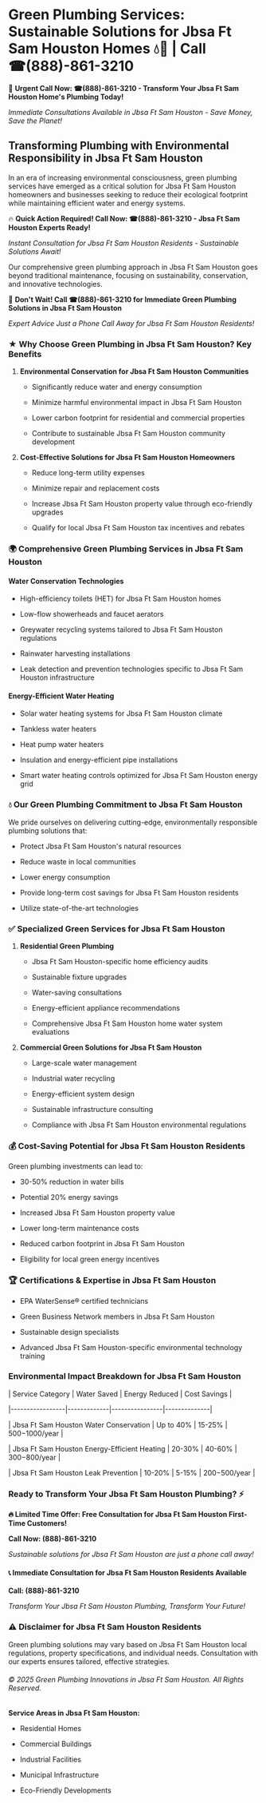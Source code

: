 # Green Plumbing Services: Sustainable Solutions for Jbsa Ft Sam Houston Homes 💧🌿 | Call ☎(888)-861-3210

🚨 **Urgent Call Now: ☎(888)-861-3210 - Transform Your Jbsa Ft Sam Houston Home's Plumbing Today!**
*Immediate Consultations Available in Jbsa Ft Sam Houston - Save Money, Save the Planet!*

## Transforming Plumbing with Environmental Responsibility in Jbsa Ft Sam Houston

In an era of increasing environmental consciousness, green plumbing services have emerged as a critical solution for Jbsa Ft Sam Houston homeowners and businesses seeking to reduce their ecological footprint while maintaining efficient water and energy systems. 

🔥 **Quick Action Required! Call Now: ☎(888)-861-3210 - Jbsa Ft Sam Houston Experts Ready!**
*Instant Consultation for Jbsa Ft Sam Houston Residents - Sustainable Solutions Await!*

Our comprehensive green plumbing approach in Jbsa Ft Sam Houston goes beyond traditional maintenance, focusing on sustainability, conservation, and innovative technologies.

🚨 **Don't Wait! Call ☎(888)-861-3210 for Immediate Green Plumbing Solutions in Jbsa Ft Sam Houston**
*Expert Advice Just a Phone Call Away for Jbsa Ft Sam Houston Residents!*

### ★ Why Choose Green Plumbing in Jbsa Ft Sam Houston? Key Benefits

1. **Environmental Conservation for Jbsa Ft Sam Houston Communities** 
   - Significantly reduce water and energy consumption
   - Minimize harmful environmental impact in Jbsa Ft Sam Houston
   - Lower carbon footprint for residential and commercial properties
   - Contribute to sustainable Jbsa Ft Sam Houston community development

2. **Cost-Effective Solutions for Jbsa Ft Sam Houston Homeowners** 
   - Reduce long-term utility expenses
   - Minimize repair and replacement costs
   - Increase Jbsa Ft Sam Houston property value through eco-friendly upgrades
   - Qualify for local Jbsa Ft Sam Houston tax incentives and rebates

### 🌍 Comprehensive Green Plumbing Services in Jbsa Ft Sam Houston

#### Water Conservation Technologies
- High-efficiency toilets (HET) for Jbsa Ft Sam Houston homes
- Low-flow showerheads and faucet aerators
- Greywater recycling systems tailored to Jbsa Ft Sam Houston regulations
- Rainwater harvesting installations
- Leak detection and prevention technologies specific to Jbsa Ft Sam Houston infrastructure

#### Energy-Efficient Water Heating
- Solar water heating systems for Jbsa Ft Sam Houston climate
- Tankless water heaters
- Heat pump water heaters
- Insulation and energy-efficient pipe installations
- Smart water heating controls optimized for Jbsa Ft Sam Houston energy grid

### 💧 Our Green Plumbing Commitment to Jbsa Ft Sam Houston

We pride ourselves on delivering cutting-edge, environmentally responsible plumbing solutions that:
- Protect Jbsa Ft Sam Houston's natural resources
- Reduce waste in local communities
- Lower energy consumption
- Provide long-term cost savings for Jbsa Ft Sam Houston residents
- Utilize state-of-the-art technologies

### ✅ Specialized Green Services for Jbsa Ft Sam Houston

1. **Residential Green Plumbing**
   - Jbsa Ft Sam Houston-specific home efficiency audits
   - Sustainable fixture upgrades
   - Water-saving consultations
   - Energy-efficient appliance recommendations
   - Comprehensive Jbsa Ft Sam Houston home water system evaluations

2. **Commercial Green Solutions for Jbsa Ft Sam Houston**
   - Large-scale water management
   - Industrial water recycling
   - Energy-efficient system design
   - Sustainable infrastructure consulting
   - Compliance with Jbsa Ft Sam Houston environmental regulations

### 💰 Cost-Saving Potential for Jbsa Ft Sam Houston Residents

Green plumbing investments can lead to:
- 30-50% reduction in water bills
- Potential 20% energy savings
- Increased Jbsa Ft Sam Houston property value
- Lower long-term maintenance costs
- Reduced carbon footprint in Jbsa Ft Sam Houston
- Eligibility for local green energy incentives

### 🏆 Certifications & Expertise in Jbsa Ft Sam Houston

- EPA WaterSense® certified technicians
- Green Business Network members in Jbsa Ft Sam Houston
- Sustainable design specialists
- Advanced Jbsa Ft Sam Houston-specific environmental technology training

### Environmental Impact Breakdown for Jbsa Ft Sam Houston

| Service Category | Water Saved | Energy Reduced | Cost Savings |
|-----------------|-------------|----------------|--------------|
| Jbsa Ft Sam Houston Water Conservation | Up to 40% | 15-25% | $500-$1000/year |
| Jbsa Ft Sam Houston Energy-Efficient Heating | 20-30% | 40-60% | $300-$800/year |
| Jbsa Ft Sam Houston Leak Prevention | 10-20% | 5-15% | $200-$500/year |

### Ready to Transform Your Jbsa Ft Sam Houston Plumbing? ⚡

**🔥 Limited Time Offer: Free Consultation for Jbsa Ft Sam Houston First-Time Customers!**

**Call Now: (888)-861-3210**
*Sustainable solutions for Jbsa Ft Sam Houston are just a phone call away!*

#### 📞 Immediate Consultation for Jbsa Ft Sam Houston Residents Available

**Call: (888)-861-3210**
*Transform Your Jbsa Ft Sam Houston Plumbing, Transform Your Future!*

### ⚠️ Disclaimer for Jbsa Ft Sam Houston Residents

Green plumbing solutions may vary based on Jbsa Ft Sam Houston local regulations, property specifications, and individual needs. Consultation with our experts ensures tailored, effective strategies.

###### © 2025 Green Plumbing Innovations in Jbsa Ft Sam Houston. All Rights Reserved.

**Service Areas in Jbsa Ft Sam Houston:** 
- Residential Homes
- Commercial Buildings
- Industrial Facilities
- Municipal Infrastructure
- Eco-Friendly Developments
